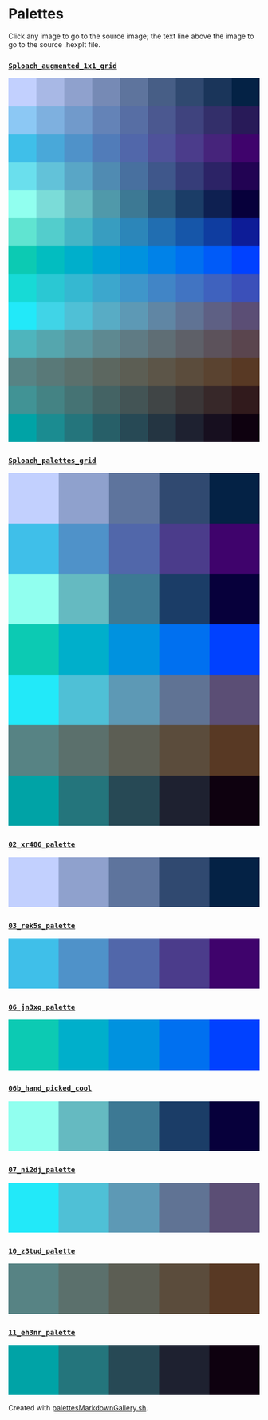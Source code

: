 # Palettes

Click any image to go to the source image; the text line above the image to go to the source .hexplt file.

### [`Sploach_augmented_1x1_grid`](Sploach_augmented_1x1_grid.hexplt)

[ ![Sploach_augmented_1x1_grid.png](Sploach_augmented_1x1_grid.png) ](Sploach_augmented_1x1_grid.png)

### [`Sploach_palettes_grid`](Sploach_palettes_grid.hexplt)

[ ![Sploach_palettes_grid.png](Sploach_palettes_grid.png) ](Sploach_palettes_grid.png)

### [`02_xr486_palette`](02_xr486_palette.hexplt)

[ ![02_xr486_palette.png](02_xr486_palette.png) ](02_xr486_palette.png)

### [`03_rek5s_palette`](03_rek5s_palette.hexplt)

[ ![03_rek5s_palette.png](03_rek5s_palette.png) ](03_rek5s_palette.png)

### [`06_jn3xq_palette`](06_jn3xq_palette.hexplt)

[ ![06_jn3xq_palette.png](06_jn3xq_palette.png) ](06_jn3xq_palette.png)

### [`06b_hand_picked_cool`](06b_hand_picked_cool.hexplt)

[ ![06b_hand_picked_cool.png](06b_hand_picked_cool.png) ](06b_hand_picked_cool.png)

### [`07_ni2dj_palette`](07_ni2dj_palette.hexplt)

[ ![07_ni2dj_palette.png](07_ni2dj_palette.png) ](07_ni2dj_palette.png)

### [`10_z3tud_palette`](10_z3tud_palette.hexplt)

[ ![10_z3tud_palette.png](10_z3tud_palette.png) ](10_z3tud_palette.png)

### [`11_eh3nr_palette`](11_eh3nr_palette.hexplt)

[ ![11_eh3nr_palette.png](11_eh3nr_palette.png) ](11_eh3nr_palette.png)

Created with [palettesMarkdownGallery.sh](https://github.com/earthbound19/_ebDev/blob/master/scripts/imgAndVideo/palettesMarkdownGallery.sh).